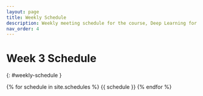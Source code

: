 ```yaml
---
layout: page
title: Weekly Schedule
description: Weekly meeting schedule for the course, Deep Learning for Robot Perception at the University of Michigan.
nav_order: 4
---
```



# Week 3 Schedule
{: #weekly-schedule }

{% for schedule in site.schedules %}
{{ schedule }}
{% endfor %}
